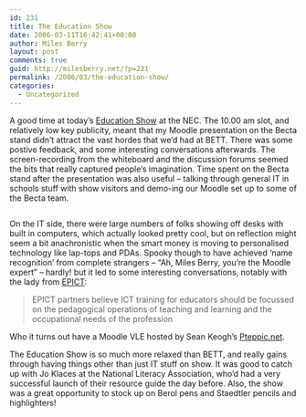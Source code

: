```yaml
---
id: 231
title: The Education Show
date: 2006-03-11T16:42:41+00:00
author: Miles Berry
layout: post 
comments: true
guid: http://milesberry.net/?p=231
permalink: /2006/03/the-education-show/
categories:
  - Uncategorized
---
```

A good time at today&#8217;s [Education Show](http://www.education-show.co.uk/) at the NEC. The 10.00 am slot, and relatively low key publicity, meant that my Moodle presentation on the Becta stand didn&#8217;t attract the vast hordes that we&#8217;d had at BETT. There was some postive feedback, and some interesting conversations afterwards. The screen-recording from the whiteboard and the discussion forums seemed the bits that really captured people&#8217;s imagination. Time spent on the Becta stand after the presentation was also useful &#8211; talking through general IT in schools stuff with show visitors and demo-ing our Moodle set up to some of the Becta team.<!--more-->

<div>
  <img src="http://eduspaces.net/mberry/files/520/4301/educationshow.jpg" alt="" />
</div>

On the IT side, there were large numbers of folks showing off desks with built in computers, which actually looked pretty cool, but on reflection might seem a bit anachronistic when the smart money is moving to personalised technology like lap-tops and PDAs. Spooky though to have achieved &#8216;name recognition&#8217; from complete strangers &#8211; &#8220;Ah, Miles Berry, you&#8217;re the Moodle expert&#8221; &#8211; hardly! but it led to some interesting conversations, notably with the lady from [EPICT](http://www.epict.info/):

> EPICT partners believe ICT training for educators should be focussed on the pedagogical operations of teaching and learning and the occupational needs of the profession

Who it turns out have a Moodle VLE hosted by Sean Keogh&#8217;s [Pteppic.net](http://www.pteppic.net/).

The Education Show is so much more relaxed than BETT, and really gains through having things other than just IT stuff on show. It was good to catch up with Jo Klaces at the National Literacy Association, who&#8217;d had a very successful launch of their resource guide the day before. Also, the show was a great opportunity to stock up on Berol pens and Staedtler pencils and highlighters!